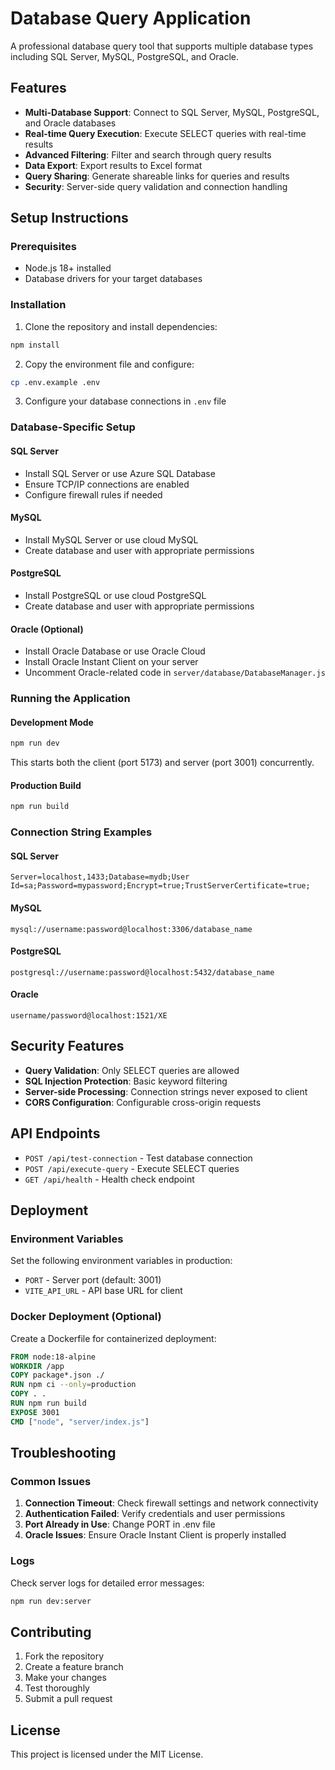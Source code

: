 # Database Query Application

A professional database query tool that supports multiple database types including SQL Server, MySQL, PostgreSQL, and Oracle.

## Features

- **Multi-Database Support**: Connect to SQL Server, MySQL, PostgreSQL, and Oracle databases
- **Real-time Query Execution**: Execute SELECT queries with real-time results
- **Advanced Filtering**: Filter and search through query results
- **Data Export**: Export results to Excel format
- **Query Sharing**: Generate shareable links for queries and results
- **Security**: Server-side query validation and connection handling

## Setup Instructions

### Prerequisites

- Node.js 18+ installed
- Database drivers for your target databases

### Installation

1. Clone the repository and install dependencies:
```bash
npm install
```

2. Copy the environment file and configure:
```bash
cp .env.example .env
```

3. Configure your database connections in `.env` file

### Database-Specific Setup

#### SQL Server
- Install SQL Server or use Azure SQL Database
- Ensure TCP/IP connections are enabled
- Configure firewall rules if needed

#### MySQL
- Install MySQL Server or use cloud MySQL
- Create database and user with appropriate permissions

#### PostgreSQL
- Install PostgreSQL or use cloud PostgreSQL
- Create database and user with appropriate permissions

#### Oracle (Optional)
- Install Oracle Database or use Oracle Cloud
- Install Oracle Instant Client on your server
- Uncomment Oracle-related code in `server/database/DatabaseManager.js`

### Running the Application

#### Development Mode
```bash
npm run dev
```
This starts both the client (port 5173) and server (port 3001) concurrently.

#### Production Build
```bash
npm run build
```

### Connection String Examples

#### SQL Server
```
Server=localhost,1433;Database=mydb;User Id=sa;Password=mypassword;Encrypt=true;TrustServerCertificate=true;
```

#### MySQL
```
mysql://username:password@localhost:3306/database_name
```

#### PostgreSQL
```
postgresql://username:password@localhost:5432/database_name
```

#### Oracle
```
username/password@localhost:1521/XE
```

## Security Features

- **Query Validation**: Only SELECT queries are allowed
- **SQL Injection Protection**: Basic keyword filtering
- **Server-side Processing**: Connection strings never exposed to client
- **CORS Configuration**: Configurable cross-origin requests

## API Endpoints

- `POST /api/test-connection` - Test database connection
- `POST /api/execute-query` - Execute SELECT queries
- `GET /api/health` - Health check endpoint

## Deployment

### Environment Variables
Set the following environment variables in production:
- `PORT` - Server port (default: 3001)
- `VITE_API_URL` - API base URL for client

### Docker Deployment (Optional)
Create a Dockerfile for containerized deployment:

```dockerfile
FROM node:18-alpine
WORKDIR /app
COPY package*.json ./
RUN npm ci --only=production
COPY . .
RUN npm run build
EXPOSE 3001
CMD ["node", "server/index.js"]
```

## Troubleshooting

### Common Issues

1. **Connection Timeout**: Check firewall settings and network connectivity
2. **Authentication Failed**: Verify credentials and user permissions
3. **Port Already in Use**: Change PORT in .env file
4. **Oracle Issues**: Ensure Oracle Instant Client is properly installed

### Logs
Check server logs for detailed error messages:
```bash
npm run dev:server
```

## Contributing

1. Fork the repository
2. Create a feature branch
3. Make your changes
4. Test thoroughly
5. Submit a pull request

## License

This project is licensed under the MIT License.